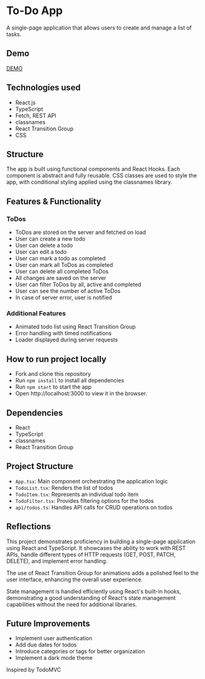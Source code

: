 # To-Do App

A single-page application that allows users to create and manage a list of tasks.

## Demo

[DEMO](https://antypenko-bohdan.github.io/Todo-app/)

## Technologies used

* React.js
* TypeScript
* Fetch, REST API
* classnames
* React Transition Group
* CSS

## Structure

The app is built using functional components and React Hooks. Each component is abstract and fully reusable. CSS classes are used to style the app, with conditional styling applied using the classnames library.

## Features & Functionality

### ToDos
* ToDos are stored on the server and fetched on load
* User can create a new todo
* User can delete a todo
* User can edit a todo
* User can mark a todo as completed
* User can mark all ToDos as completed
* User can delete all completed ToDos
* All changes are saved on the server
* User can filter ToDos by all, active and completed
* User can see the number of active ToDos
* In case of server error, user is notified

### Additional Features
* Animated todo list using React Transition Group
* Error handling with timed notifications
* Loader displayed during server requests

## How to run project locally

* Fork and clone this repository
* Run `npm install` to install all dependencies
* Run `npm start` to start the app
* Open http://localhost:3000 to view it in the browser.

## Dependencies

* React
* TypeScript
* classnames
* React Transition Group

## Project Structure

* `App.tsx`: Main component orchestrating the application logic
* `TodoList.tsx`: Renders the list of todos
* `TodoItem.tsx`: Represents an individual todo item
* `TodoFilter.tsx`: Provides filtering options for the todos
* `api/todos.ts`: Handles API calls for CRUD operations on todos

## Reflections

This project demonstrates proficiency in building a single-page application using React and TypeScript. It showcases the ability to work with REST APIs, handle different types of HTTP requests (GET, POST, PATCH, DELETE), and implement error handling.

The use of React Transition Group for animations adds a polished feel to the user interface, enhancing the overall user experience.

State management is handled efficiently using React's built-in hooks, demonstrating a good understanding of React's state management capabilities without the need for additional libraries.

## Future Improvements

* Implement user authentication
* Add due dates for todos
* Introduce categories or tags for better organization
* Implement a dark mode theme

Inspired by TodoMVC
